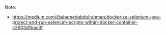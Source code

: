 Note: 
- https://medium.com/@ahamedabdulrahman/dockerize-selenium-java-project-and-run-selenium-scripts-within-docker-container-c2603d1bac3f

